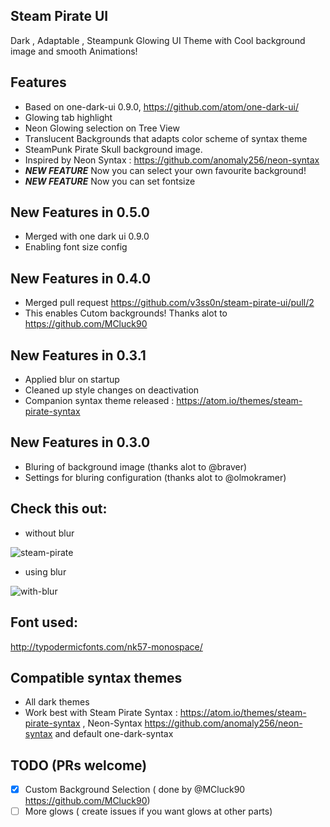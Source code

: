 ## Steam Pirate UI
Dark , Adaptable  , Steampunk Glowing UI Theme with Cool background image
and smooth Animations! 

## Features

* Based on one-dark-ui 0.9.0, https://github.com/atom/one-dark-ui/
* Glowing tab highlight
* Neon Glowing  selection on Tree View
* Translucent  Backgrounds that adapts color scheme of syntax theme
* SteamPunk Pirate Skull background image.
* Inspired by Neon Syntax : https://github.com/anomaly256/neon-syntax
* ***NEW FEATURE*** Now you can select your own favourite background!
* ***NEW FEATURE*** Now you can set fontsize
## New Features in 0.5.0
- Merged with one dark ui 0.9.0
- Enabling font size config

## New Features in 0.4.0
- Merged pull request  https://github.com/v3ss0n/steam-pirate-ui/pull/2
- This enables Cutom backgrounds! Thanks alot to https://github.com/MCluck90

## New Features in 0.3.1
- Applied blur on startup
- Cleaned up style changes on deactivation
- Companion syntax theme released : https://atom.io/themes/steam-pirate-syntax
## New Features in 0.3.0

- Bluring of background image
(thanks alot to @braver)
- Settings for bluring configuration
(thanks alot to @olmokramer)

## Check this out:

- without blur

![steam-pirate](https://cloud.githubusercontent.com/assets/419606/7570717/476b1954-f838-11e4-8615-da7525507468.png)

- using blur 

![with-blur](https://cloud.githubusercontent.com/assets/419606/7604710/ab55a2d8-f96c-11e4-8d63-c86ddb5b75b1.png)

## Font used: 
http://typodermicfonts.com/nk57-monospace/

## Compatible syntax themes

- All dark themes
- Work best with Steam Pirate Syntax : https://atom.io/themes/steam-pirate-syntax , Neon-Syntax   https://github.com/anomaly256/neon-syntax  and default one-dark-syntax  




## TODO (PRs welcome)

- [x] Custom Background Selection ( done by @MCluck90 https://github.com/MCluck90)
- [ ] More glows ( create issues if you want glows at other parts) 
